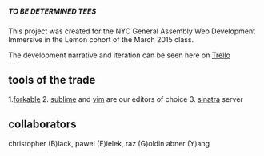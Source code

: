 ##### TO BE DETERMINED TEES
This project was created for the NYC General Assembly Web Development Immersive in the Lemon cohort of the March 2015 class.



The development narrative and iteration can be seen here on [Trello](https://trello.com/b/yMdqbLNN/general-assembly-t-shirt-group-project)


## tools of the trade
1.[forkable](https://github.com/polskais1/shirt-store)
2. [sublime](http://www.sublimetext.com/) and [vim](http://www.vim.org/) are our editors of choice
3. [sinatra](http://www.sinatrarb.com/) server

## collaborators
christopher (B)lack, pawel (F)ielek, raz (G)oldin abner (Y)ang